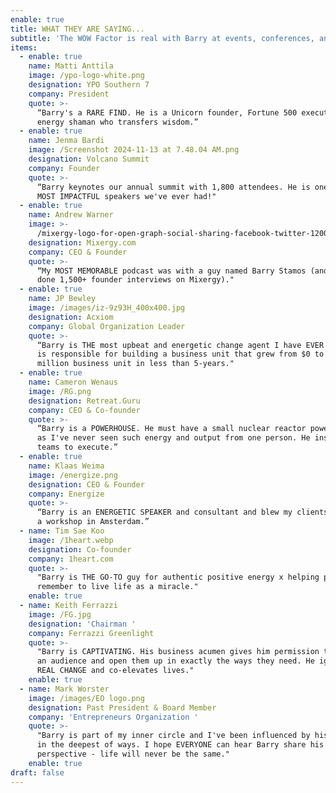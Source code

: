 ```yaml
---
enable: true
title: WHAT THEY ARE SAYING...
subtitle: 'The WOW Factor is real with Barry at events, conferences, and offsites. '
items:
  - enable: true
    name: Matti Anttila
    image: /ypo-logo-white.png
    designation: YPO Southern 7
    company: President
    quote: >-
      “Barry's a RARE FIND. He is a Unicorn founder, Fortune 500 executive, and
      energy shaman who transfers wisdom.”
  - enable: true
    name: Jenma Bardi
    image: /Screenshot 2024-11-13 at 7.48.04 AM.png
    designation: Volcano Summit
    company: Founder
    quote: >-
      “Barry keynotes our annual summit with 1,800 attendees. He is one of the
      MOST IMPACTFUL speakers we've ever had!" 
  - enable: true
    name: Andrew Warner
    image: >-
      /mixergy-logo-for-open-graph-social-sharing-facebook-twitter-1200x630-1.png
    designation: Mixergy.com
    company: CEO & Founder
    quote: >-
      “My MOST MEMORABLE podcast was with a guy named Barry Stamos (and I've
      done 1,500+ founder interviews on Mixergy)."
  - enable: true
    name: JP Bewley
    image: /images/iz-9z93H_400x400.jpg
    designation: Acxiom
    company: Global Organization Leader
    quote: >-
      “Barry is THE most upbeat and energetic change agent I have EVER met. He
      is responsible for building a business unit that grew from $0 to $318
      million business unit in less than 5-years." 
  - enable: true
    name: Cameron Wenaus
    image: /RG.png
    designation: Retreat.Guru
    company: CEO & Co-founder
    quote: >-
      “Barry is a POWERHOUSE. He must have a small nuclear reactor powering him,
      as I've never seen such energy and output from one person. He inspires
      teams to execute.”
  - enable: true
    name: Klaas Weima
    image: /energize.png
    designation: CEO & Founder
    company: Energize
    quote: >-
      “Barry is an ENERGETIC SPEAKER and consultant and blew my clients away at
      a workshop in Amsterdam.”
  - name: Tim Sae Koo
    image: /1heart.webp
    designation: Co-founder
    company: 1heart.com
    quote: >-
      "Barry is THE GO-TO guy for authentic positive energy x helping people
      remember to live life as a miracle."
    enable: true
  - name: Keith Ferrazzi
    image: /FG.jpg
    designation: 'Chairman '
    company: Ferrazzi Greenlight
    quote: >-
      "Barry is CAPTIVATING. His business acumen gives him permission to stretch
      an audience and open them up in exactly the ways they need. He ignites
      REAL CHANGE and co-elevates lives."
    enable: true
  - name: Mark Worster
    image: /images/EO logo.png
    designation: Past President & Board Member
    company: 'Entrepreneurs Organization '
    quote: >-
      "Barry is part of my inner circle and I've been influenced by his message
      in the deepest of ways. I hope EVERYONE can hear Barry share his story and
      perspective - life will never be the same."
    enable: true
draft: false
---
```

